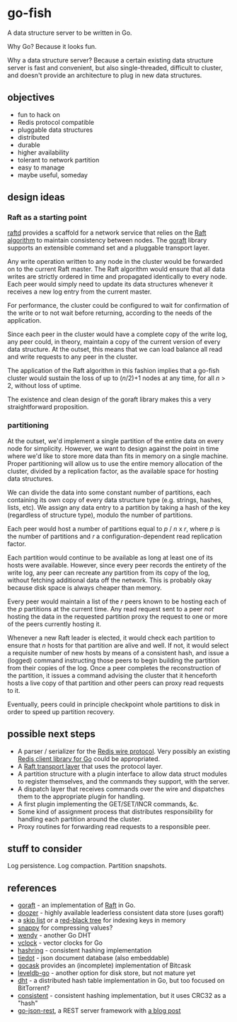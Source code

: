 go-fish
=======

A data structure server to be written in Go.

Why Go? Because it looks fun.

Why a data structure server? Because a certain existing data structure server is fast and convenient, but also single-threaded, difficult to cluster, and doesn't provide an architecture to plug in new data structures.

objectives
----------
* fun to hack on
* Redis protocol compatible
* pluggable data structures
* distributed
* durable
* higher availability
* tolerant to network partition
* easy to manage
* maybe useful, someday

design ideas
------------

### Raft as a starting point ###

[raftd](https://github.com/goraft/raftd) provides a scaffold for a network service that relies on the [Raft algorithm](https://ramcloud.stanford.edu/wiki/download/attachments/11370504/raft.pdf) to maintain consistency between nodes. The [goraft](https://github.com/goraft/raft) library supports an extensible command set and a pluggable transport layer.

Any write operation written to any node in the cluster would be forwarded on to the current Raft master. The Raft algorithm would ensure that all data writes  are strictly ordered in time and propagated identically to every node. Each peer would simply need to update its data structures whenever it receives a new log entry from the current master.

For performance, the cluster could be configured to wait for confirmation of the write or to not wait before returning, according to the needs of the application.

Since each peer in the cluster would have a complete copy of the write log, any peer could, in theory, maintain a copy of the current version of every data structure. At the outset, this means that we can load balance all read and write requests to any peer in the cluster.

The application of the Raft algorithm in this fashion implies that a go-fish cluster would sustain the loss of up to (*n*/2)+1 nodes at any time, for all *n* > 2, without loss of uptime.

The existence and clean design of the goraft library makes this a very straightforward proposition.

### partitioning ###

At the outset, we'd implement a single partition of the entire data on every node for simplicity. However, we want to design against the point in time where we'd like to store more data than fits in memory on a single machine. Proper partitioning will allow us to use the entire memory allocation of the cluster, divided by a replication factor, as the available space for hosting data structures.

We can divide the data into some constant number of partitions, each containing its own copy of every data structure type (e.g. strings, hashes, lists, etc). We assign any data entry to a partition by taking a hash of the key (regardless of structure type), modulo the number of partitions.

Each peer would host a number of partitions equal to *p* / *n* x *r*, where *p* is the number of partitions and *r* a configuration-dependent read replication factor.

Each partition would continue to be available as long at least one of its hosts were available. However, since every peer records the entirety of the write log, any peer can recreate any partition from its copy of the log, without fetching additional data off the network. This is probably okay because disk space is always cheaper than memory.

Every peer would maintain a list of the *r* peers known to be hosting each of the *p* partitions at the current time. Any read request sent to a peer *not* hosting the data in the requested partition proxy the request to one or more of the peers currently hosting it.

Whenever a new Raft leader is elected, it would check each partition to ensure that *n* hosts for that partition are alive and well. If not, it would select a requisite number of new hosts by means of a consistent hash, and issue a (logged) command instructing those peers to begin building the partition from their copies of the log. Once a peer completes the reconstruction of the partition, it issues a command advising the cluster that it henceforth hosts a live copy of that partition and other peers can proxy read requests to it.

Eventually, peers could in principle checkpoint whole partitions to disk in order to speed up partition recovery.

possible next steps
--------------
* A parser / serializer for the [Redis wire protocol](http://redis.io/topics/protocol). Very possibly an existing [Redis client library for Go](http://redis.io/clients#Go) could be appropriated.
* A [Raft transport layer](https://github.com/goraft/raft/blob/master/http_transporter.go) that uses the protocol layer.
* A partition structure with a plugin interface to allow data struct modules to register themselves, and the commands they support, with the server.
* A dispatch layer that receives commands over the wire and dispatches them to the appropriate plugin for handling.
* A first plugin implementing the GET/SET/INCR commands, &c.
* Some kind of assignment process that distributes responsibility for handling each partition around the cluster.
* Proxy routines for forwarding read requests to a responsible peer.

stuff to consider
-----------------
Log persistence. Log compaction. Partition snapshots.

references
----------
* [goraft](https://github.com/goraft/raft) - an implementation of [Raft](https://ramcloud.stanford.edu/wiki/download/attachments/11370504/raft.pdf) in Go.
* [doozer](https://github.com/ha/doozerd) - highly available leaderless consistent data store (uses goraft)
* a [skip list](https://bitbucket.org/ede/go-skiplist) or a [red-black tree](https://github.com/petar/GoLLRB) for indexing keys in memory
* [snappy](https://code.google.com/p/snappy-go/) for compressing values?
* [wendy](https://github.com/secondbit/wendy/) - another Go DHT
* [vclock](https://labix.org/vclock) - vector clocks for Go
* [hashring](https://github.com/warlockcc/golibs/tree/master/hashring) - consistent hashing implementation
* [tiedot](https://github.com/HouzuoGuo/tiedot) - json document database (also embeddable)
* [gocask](https://code.google.com/p/gocask/) provides an (incomplete) implementation of Bitcask
* [leveldb-go](https://code.google.com/p/leveldb-go/) - another option for disk store, but not mature yet
* [dht](https://github.com/nictuku/dht) - a distributed hash table implementation in Go, but too focused on BitTorrent?
* [consistent](https://github.com/stathat/consistent) - consistent hashing implementation, but it uses CRC32 as a "hash"
* [go-json-rest](https://github.com/ant0ine/go-json-rest), a REST server framework with [a blog post](http://blog.ant0ine.com/typepad/2013/04/introducing-go-json-rest.html)
